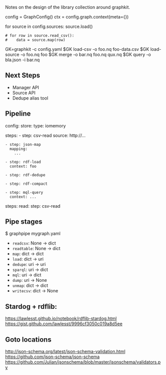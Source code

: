 Notes on the design of the library collection around graphkit.


config = GraphConfig()
ctx = config.graph.context(meta={})

for source in config.sources:
    source.load()

    # for row in source.read_csv():
    #    data = source.map(row)


GK=graphkit -c config.yaml
$GK load-csv -o foo.nq foo-data.csv
$GK load-source -o foo.nq foo
$GK merge -o bar.nq foo.nq qux.nq
$GK query -o bla.json -i bar.nq


## Next Steps

* Manager API
* Source API
* Dedupe alias tool

## Pipeline

config:
    store:
        type: iomemory

steps:
    - step: csv-read
      source: http://...

    - step: json-map
      mapping:
        ...

    - step: rdf-load
      context: foo

    - step: rdf-dedupe

    - step: rdf-compact

    - step: mql-query
      context: ...

steps:
  read:
    step: csv-read


## Pipe stages

$ graphpipe mygraph.yaml

* ``readcsv``: None -> dict
* ``readtable``: None -> dict
* ``map``: dict -> dict
* ``load``: dict -> uri
* ``dedupe``: uri -> uri
* ``sparql``: uri -> dict
* ``mql``: uri -> dict
* ``dump``: uri -> None
* ``unmap``: dict -> dict
* ``writecsv``: dict -> None


## Stardog + rdflib:

https://lawlesst.github.io/notebook/rdflib-stardog.html
https://gist.github.com/lawlesst/9996cf3050c019a8d5ee


## Goto locations

http://json-schema.org/latest/json-schema-validation.html
https://github.com/json-schema/json-schema
https://github.com/Julian/jsonschema/blob/master/jsonschema/validators.py

